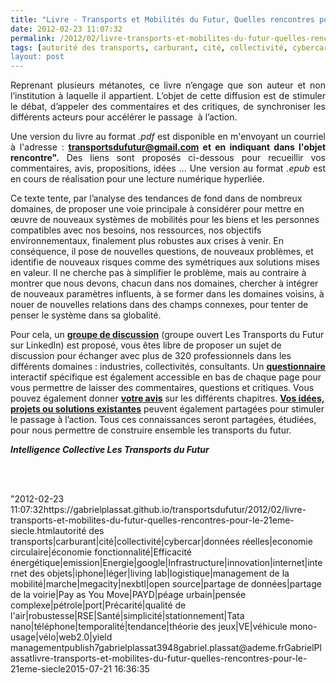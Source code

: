 ```yaml
---
title: "Livre - Transports et Mobilités du Futur, Quelles rencontres pour le 21ème siècle ?"
date: 2012-02-23 11:07:32
permalink: /2012/02/livre-transports-et-mobilites-du-futur-quelles-rencontres-pour-le-21eme-siecle.html
tags: [autorité des transports, carburant, cité, collectivité, cybercar, données réelles, economie circulaire, économie fonctionnalité, Efficacité énergétique, emission, Energie, google, Infrastructure, innovation, internet, internet des objets, iphone, léger, living lab, logistique, management de la mobilité, marche, megacity, nexbtl, open source, partage de données, partage de la voirie, Pay as You Move, PAYD, péage urbain, pensée complexe, pétrole, port, Précarité, qualité de l'air, robustesse, RSE, Santé, simplicité, stationnement, Tata nano, téléphone, temporalité, tendance, théorie des jeux, VE, véhicule mono-usage, vélo, web2.0, yield management]
layout: post
---
```


<p style="text-align: justify">Reprenant plusieurs métanotes, ce livre n’engage que son auteur et non l’institution à laquelle il appartient. L’objet de cette diffusion est de stimuler le débat, d’appeler des commentaires et des critiques, de synchroniser les différents acteurs pour accélérer le passage  à l’action.</p> <p style="text-align: justify">Une version du livre au format <em>.pdf</em> est disponible en m'envoyant un courriel à l'adresse : <strong><a href="mailto:transportsdufutur@gmail.com" target="_blank">transportsdufutur@gmail.com</a> et en indiquant dans l'objet rencontre".</strong> Des liens sont proposés ci-dessous pour recueillir vos commentaires, avis, propositions, idées ... Une version au format <em>.epub</em> est en cours de réalisation pour une lecture numérique hyperliée. </p>  <!--more-->  Ce texte tente, par l’analyse des tendances de fond dans de nombreux domaines, de proposer une voie principale à considérer pour mettre en œuvre de nouveaux systèmes de mobilités pour les biens et les personnes compatibles avec nos besoins, nos ressources, nos objectifs environnementaux, finalement plus robustes aux crises à venir. En conséquence, il pose de nouvelles questions, de nouveaux problèmes, et identifie de nouveaux risques comme des symétriques aux solutions mises en valeur. Il ne cherche pas à simplifier le problème, mais au contraire à montrer que nous devons, chacun dans nos domaines, chercher à intégrer de nouveaux paramètres influents, à se former dans les domaines voisins, à nouer de nouvelles relations dans des champs connexes, pour tenter de penser le système dans sa globalité. <p style=""text-align: justify"">Pour cela, un <strong><a href=""http://www.linkedin.com/groups/Transports-Futur-2695799?trk=myg_ugrp_ovr"">groupe de discussion</a></strong> (groupe ouvert Les Transports du Futur sur LinkedIn) est proposé, vous êtes libre de proposer un sujet de discussion pour échanger avec plus de 320 professionnels dans les différents domaines : industries, collectivités, consultants. Un <strong><a href=""http://981936.polldaddy.com/s/quelles-rencontres-pour-le-21ème-siècle"" target=""_blank"">questionnaire</a></strong> interactif spécifique est également accessible en bas de chaque page pour vous permettre de laisser des commentaires, questions et critiques. Vous pouvez également donner <strong><a href=""http://981936.polldaddy.com/s/votre-avis-quelle-rencontre-pour-le-21ème-siècle"" target=""_blank"">votre avis</a></strong> sur les différents chapitres. <strong><a href=""http://981936.polldaddy.com/s/une-idée-proposition-quelles-rencontres-pour-le-21ème-siècle"" target=""_blank"">Vos idées, projets ou solutions existantes</a></strong> peuvent également partagées pour stimuler le passage à l’action. Tous ces connaissances seront partagées, étudiées, pour nous permettre de construire ensemble les transports du futur.</p> <p style=""text-align: center""><a href="https://gabrielplassat.github.io/transportsdufutur/wp-content/uploads/sites/6/old/6a0120a66d2ad4970b016762d5b222970b-800wi.jpg"" rel=""lightbox""><img alt=""Network"" border=""0"" class=""asset  asset-image at-xid-6a0120a66d2ad4970b016762d5b222970b"" src=""/wp-content/uploads/sites/6/old/6a0120a66d2ad4970b016762d5b222970b-800wi.jpg"" style=""margin-left: automargin-right: auto"" title=""Network"" /></a><strong><em>Intelligence Collective Les Transports du Futur</em></strong></p> <p><br /><br /></p>"2012-02-23 11:07:32https://gabrielplassat.github.io/transportsdufutur/2012/02/livre-transports-et-mobilites-du-futur-quelles-rencontres-pour-le-21eme-siecle.htmlautorité des transports|carburant|cité|collectivité|cybercar|données réelles|economie circulaire|économie fonctionnalité|Efficacité énergétique|emission|Energie|google|Infrastructure|innovation|internet|internet des objets|iphone|léger|living lab|logistique|management de la mobilité|marche|megacity|nexbtl|open source|partage de données|partage de la voirie|Pay as You Move|PAYD|péage urbain|pensée complexe|pétrole|port|Précarité|qualité de l'air|robustesse|RSE|Santé|simplicité|stationnement|Tata nano|téléphone|temporalité|tendance|théorie des jeux|VE|véhicule mono-usage|vélo|web2.0|yield managementpublish7gabrielplassat3948gabriel.plassat@ademe.frGabrielPlassatlivre-transports-et-mobilites-du-futur-quelles-rencontres-pour-le-21eme-siecle2015-07-21 16:36:35
